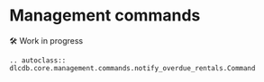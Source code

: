 # Management commands

🛠 Work in progress

```{eval-rst}
.. autoclass:: dlcdb.core.management.commands.notify_overdue_rentals.Command
```
